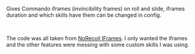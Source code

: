 Gives Commando iframes (invincibility frames) on roll and slide, iframes duration and which skills have them can be changed in config.

<br>

The code was all taken from [NoRecoil IFrames](https://thunderstore.io/package/CxVercility/NoRecoil_IFrames). I only wanted the iframes and the other features were messing with some custom skills I was using.